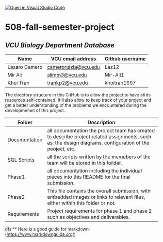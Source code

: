 [![Open in Visual Studio Code](https://classroom.github.com/assets/open-in-vscode-c66648af7eb3fe8bc4f294546bfd86ef473780cde1dea487d3c4ff354943c9ae.svg)](https://classroom.github.com/online_ide?assignment_repo_id=8460686&assignment_repo_type=AssignmentRepo)
# 508-fall-semester-project

## *VCU Biology Department Database*

| Name   | VCU email address | Github username | 
| ------------- | ------------- | ------------- |
| Lazaro Camero | cameroruizla@vcu.edu | Laz12 |
| Mir Ali | alimm3@vcu.edu | Mir-Ali1 |
| Khoi Tran | trankp2@vcu.edu | khoitran1997 |


The directory structure in this GitHub is to allow the project to have all its resources self-contained. It'll also allow to keep track of your project and get a better understanding of the problems we encountered during the developmemnt of this project.


| Folder | Description |
|---|---|
| Documentation |  all documentation the project team has created to describe project related assignments, such as, the design diagrams, configuration of the peoject, etc. |
| SQL Scripts |  all the scripts written by the memebers of the team will be stored in this foilder. |
| Phase1 |  all documentation including the individual pieces into this README for the final submission. |
| Phase2 | This file contains the overall submission, with embedded images or links to relevant files, either within this folder or not. |
| Requirements | Project requirements for phase 1 and phase 2 such as objectives and deliverables. |


dfs
** Here is a good guide for markdown: (https://www.markdownguide.org/)

